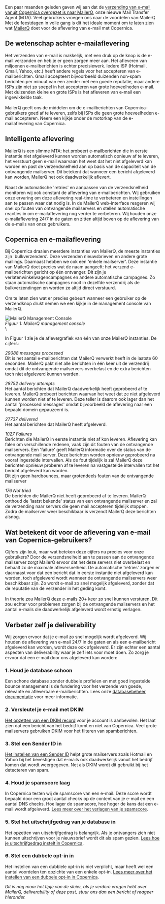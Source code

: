 Een paar maanden geleden gaven wij aan dat de [verzending van e-mail
vanuit Copernica overgezet is naar
MailerQ](https://www.copernica.com/nl/blog/mailerq-verstuurt-vanaf-vandaag-alle-e-mails-van-copernica-gebruikers/),
onze nieuwe Mail Transfer Agent (MTA). Veel gebruikers vroegen ons naar
de voordelen van MailerQ. Met de feestdagen in volle gang is dit het
ideale moment om te laten zien wat
[MailerQ](https://www.mailerq.com/ "MailerQ Website") doet voor de
aflevering van e-mail met Copernica.

De wetenschap achter e-mailaflevering
-------------------------------------

Het verzenden van e-mail is makkelijk, met een druk op de knop is de
e-mail verzonden en heb je er geen zorgen meer aan. Het afleveren van
miljoenen e-mailberichten is echter precisiewerk. Iedere ISP (Hotmail,
Gmail, Yahoo, etc.) heeft andere regels voor het accepteren van
e-mailberichten. Gmail accepteert bijvoorbeeld duizenden non-spam
berichten per minuut van een zender met een goede reputatie, maar andere
ISPs zijn niet zo soepel in het accepteren van grote hoeveelheden
e-mail. Met duizenden kleine en grote ISPs is het afleveren van e-mail
een ingewikkelde taak. \
\
 MailerQ geeft ons de middelen om de e-mailberichten van
Copernica-gebruikers goed af te leveren, zelfs bij ISPs die geen grote
hoeveelheden e-mail accepteren. Neem een kijkje onder de motorkap van de
e-mailaflevering van Copernica.

Intelligente aflevering
-----------------------

MailerQ is een slimme MTA: het probeert e-mailberichten die in eerste
instantie niet afgeleverd kunnen worden automatisch opnieuw af te
leveren, het verstuurt geen e-mail waarvaan het weet dat het niet
afgeleverd kan worden en past de verzendsnelheid aan op basis van de
capaciteit van de ontvangende mailserver. Dit betekent dat wanneer een
bericht afgeleverd kan worden, MailerQ het ook daadwerkelijk aflevert. \
\
 Naast de automatische 'retries' en aanpassen van de verzendsnelheid
monitoren wij ook constant de aflevering van e-mailberichten. Wij
gebruiken onze ervaring om deze aflevering real-time te verbeteren en
instellingen aan te passen waar dat nodig is. In de MailerQ
web-interface reageren wij snel op fouten van ontvangende mailservers en
stellen automatische reacties in om e-mailaflevering nog verder te
verbeteren. Wij houden onze e-mailaflevering 24/7 in de gaten en zitten
altijd boven op de aflevering van de e-mails van onze gebruikers.

Copernica en e-mailaflevering
-----------------------------

Bij Copernica draaien meerdere instanties van MailerQ, de meeste
instanties zijn 'bulkverzenders'. Deze verzenden nieuwsbrieven en andere
grote mailings. Daarnaast hebben we ook een 'enkele mailserver'. Deze
instantie van MailerQ doet precies wat de naam aangeeft: het verzend
e-mailberichten gericht op één ontvanger. Dit zijn je
verlatenwinkelwagencampagnes en andere automatische campagnes. Zo staan
automatische campagnes nooit in dezelfde verzendrij als de
bulkverzendingen en worden ze altijd direct verstuurd. \
 \
 Om te laten zien wat er precies gebeurt wanneer een gebruiker op de
verzendknop drukt nemen we een kijkje in de management console van
MailerQ.

![](MailerQ-Management-Console.png "MailerQ Management Console")\
 *Figuur 1: MailerQ management console*\
\

In Figuur 1 zie je de aflevergrafiek van één van onze MailerQ
instanties. De cijfers:

*29088 messages processed*\
 Dit is het aantal e-mailberichten dat MailerQ verwerkt heeft in de
laatste 60 seconden. MailerQ pakt niet alle berichten in één keer uit de
verzendrij omdat dit de ontvangende mailservers overbelast en de extra
berichten toch niet afgeleverd kunnen worden.

*28752 delivery attempts*\
 Het aantal berichten dat MailerQ daadwerkelijk heeft geprobeerd af te
leveren. MailerQ probeert berichten waarvan het weet dat ze niet
afgeleverd kunnen worden niet af te leveren. Deze teller is daarom ook
lager dan het aantal 'processed messages' omdat bijvoorbeeld de
aflevering naar een bepaald domein gepauzeerd is.

*27737 delivered*\
 Het aantal berichten dat MailerQ heeft afgeleverd.

*1027 Failures*\
 Berichten die MailerQ in eerste instantie niet af kon leveren.
Aflevering kan falen om verschillende redenen, vaak zijn dit fouten van
de ontvangende mailservers. Een 'failure' geeft MailerQ informatie over
de status van de ontvangende mail server. Deze berichten worden opnieuw
geprobeerd na vooraf ingestelde intervallen. Als de fout tijdelijk is
zal MailerQ deze berichten opnieuw proberen af te leveren na
vastgestelde intervallen tot het bericht afgeleverd kan worden.\
 Dit zijn geen hardbounces, maar grotendeels fouten van de ontvangende
mailserver

*176 Not tried*\
 De berichten die MailerQ niet heeft geprobeerd af te leveren. MailerQ
onthoud de 'laatst bekende' status van een ontvangende mailserver en zal
de verzending naar servers die geen mail accepteren tijdelijk stoppen.
Zodra de mailserver weer beschikbaar is verzendt MailerQ deze berichten
alsnog.

Wat betekent dit voor de aflevering van e-mail van Copernica-gebruikers?
------------------------------------------------------------------------

Cijfers zijn leuk, maar wat beteken deze cijfers nu precies voor onze
gebruikers? Door de verzendsnelheid aan te passen aan de ontvangende
mailserver zorgt MailerQ ervoor dat het deze servers niet overbelast en
behaalt zo de maximale afleversnelheid. De automatische 'retries' zorgen
er daarnaast voor dat een bericht dat in eerste instantie niet
afgeleverd kan worden, toch afgeleverd wordt wanneer de ontvangende
mailservers weer beschikbaar zijn. Zo wordt e-mail zo snel mogelijk
afgeleverd, zonder dat de reputatie van de verzender in het geding komt.
\
\
 In theorie zou MailerQ deze e-mails 20+ keer zo snel kunnen versturen.
Dit zou echter voor problemen zorgen bij de ontvangende mailservers en
het aantal e-mails die daadwerkelijk afgeleverd wordt ernstig verlagen.

Verbeter zelf je deliverability
-------------------------------

Wij zorgen ervoor dat je e-mail zo snel mogelijk wordt afgeleverd. Wij
houden de aflevering van e-mail 24/7 in de gaten en als een
e-mailbericht afgeleverd kan worden, wordt deze ook afgeleverd. Er zijn
echter een aantal aspecten van deliverability waar je zelf iets voor
moet doen. Zo zorg je ervoor dat een e-mail door ons afgeleverd kan
worden:

### 1. Houd je database schoon

Een schone database zonder dubbele profielen en met goed ingestelde
bounce management is de fundering voor het verzende van goede, relevante
en afleverbare e-mailberichten. Lees onze [databasebeheer
documentatie](https://www.copernica.com/nl/blog/databasebeheer/ "”databasebeheer”")
voor meer informatie.

### 2. Versleutel je e-mail met DKIM

[Het opzetten van een DKIM
record](https://www.copernica.com/nl/blog/e-mails-versleutelen-met-dkim/ "”e-mails")
voor je account is aanbevolen. Het laat zien dat een bericht van het
bedrijf komt en niet van Copernica. Veel grote mailservers gebruiken
DKIM voor het filteren van spamberichten.

### 3. Stel een Sender ID in

[Het instellen van een Sender
ID](https://www.copernica.com/nl/blog/sender-id-instellen-op-je-afzenderdomein/ "”sender")
helpt grote mailservers zoals Hotmail en Yahoo bij het bevestigen dat
e-mails ook daadwerkelijk vanuit het bedrijf komen dat wordt
weergegeven. Net als DKIM wordt dit gebruikt bij het detecteren van
spam.

### 4. Houd je spamscore laag

In Copernica testen wij de spamscore van een e-mail. Deze score wordt
bepaald door een groot aantal checks op de content van je e-mail en een
aantal DNS checks. Hoe lager de spamscore, hoe hoger de kans dat een
e-mail wordt afgeleverd. [Lees meer over het verlagen van je
spamscore](https://www.copernica.com/nl/blog/some-tips-to-lower-your-email-spam-score/ "”tips").

### 5. Stel het uitschrijfgedrag van je database in

Het opzetten van uitschrijfgedrag is belangrijk. Als je ontvangers zich
niet kunnen uitschrijven voor je nieuwsbrief wordt dit als spam gezien.
[Lees hoe je uitschrijfgedrag instelt in
Copernica](https://www.copernica.com/nl/blog/uitschrijfgedrag-instellen-op-database-of-collectie "”Het").

### 6. Stel een dubbele opt-in in

Het instellen van een dubblele opt-in is niet verplicht, maar heeft wel
een aantal voordelen ten opzichte van een enkele opt-in. [Lees meer over
het instellen van een dubbele opt-in in
Copernica](https://www.copernica.com/nl/blog/nieuwbriefinschrijvingen-laten-verlopen-via-dubbele-optin/ "”Het").

*Dit is nog maar het tipje van de sluier, als je verdere vragen hebt
over MailerQ, deliverability of deze post, stuur ons dan een bericht of
reageer hieronder.*
